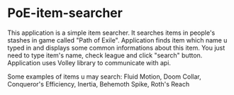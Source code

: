 # PoE-item-searcher

This application is a simple item searcher. It searches items in people's stashes in game called "Path of Exile".
Application finds item which name u typed in and displays some common informations about this item.
You just need to type item's name, check league and click "search" button.
Application uses Volley library to communicate with api.

Some examples of items u may search:
Fluid Motion,
Doom Collar,
Conqueror's Efficiency,
Inertia,
Behemoth Spike,
Roth's Reach
